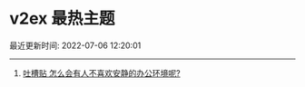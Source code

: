 # v2ex 最热主题

最近更新时间: 2022-07-06 12:20:01

--- 
1. [吐槽贴 怎么会有人不喜欢安静的办公环境呢?](https://www.v2ex.com/t/864343) 
